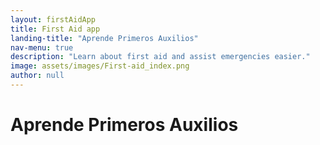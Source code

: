 ```yaml
---
layout: firstAidApp
title: First Aid app
landing-title: "Aprende Primeros Auxilios"
nav-menu: true
description: "Learn about first aid and assist emergencies easier."
image: assets/images/First-aid_index.png
author: null
---
```


<h1>Aprende Primeros Auxilios</h1>
